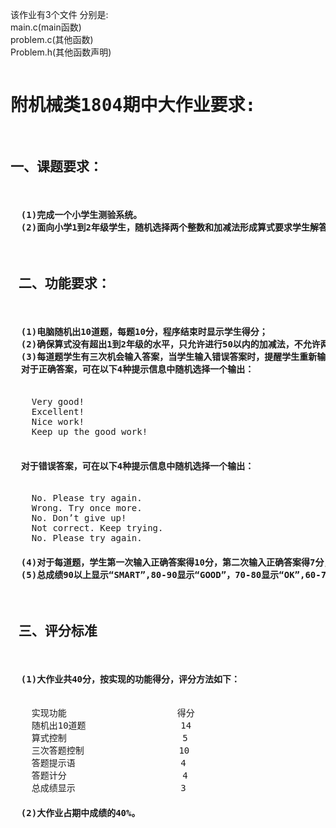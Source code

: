 <head style="background-color:powderblue;">
<meta charset="utf-8">
</head>
<p>该作业有3个文件
  分别是:<br>
  main.c(main函数)<br>
  problem.c(其他函数)  <br>
  Problem.h(其他函数声明)<br>
</p>


<pre>
<h1>附机械类1804期中大作业要求:  </h1>
<h2>一、课题要求：</h2>  
<h4>  (1)完成一个小学生测验系统。  
  (2)面向小学1到2年级学生，随机选择两个整数和加减法形成算式要求学生解答。  </h4>
<h2> 二、功能要求： </h2> 
<h4>  (1)电脑随机出10道题，每题10分，程序结束时显示学生得分；  
  (2)确保算式没有超出1到2年级的水平，只允许进行50以内的加减法，不允许两数之和或之差超出0~50的范围，负数更是不允许的；  
  (3)每道题学生有三次机会输入答案，当学生输入错误答案时，提醒学生重新输入，如果三次机会结束则输出正确答案；  
  对于正确答案，可在以下4种提示信息中随机选择一个输出：  </h4>
    Very good!  
    Excellent!  
    Nice work!  
    Keep up the good work!  
 <h4>  对于错误答案，可在以下4种提示信息中随机选择一个输出： </h4> 
    No. Please try again.  
    Wrong. Try once more.  
    No. Don’t give up!  
    Not correct. Keep trying.
    No. Please try again. 
<h4>  (4)对于每道题，学生第一次输入正确答案得10分，第二次输入正确答案得7分，第三次输入正确答案得5分，否则不得分； 
  (5)总成绩90以上显示“SMART”,80-90显示“GOOD”，70-80显示“OK”,60-70显示“PASS”，60以下“TRY AGAIN”  </h4>      
<h2> 三、评分标准  </h2>
<h4>  (1)大作业共40分，按实现的功能得分，评分方法如下：  </h4>
    实现功能                     得分  
    随机出10道题                  14  
    算式控制                      5  
    三次答题控制                  10  
    答题提示语                    4  
    答题计分                      4  
    总成绩显示                    3  
<h4>  (2)大作业占期中成绩的40%。    </h4> 
  </pre>
